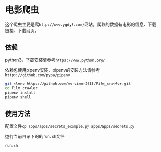 # 电影爬虫

这个爬虫主要是爬`http://www.ygdy8.com/`网站，爬取的数据有电影的信息、下载链接、下载网页。

## 依赖

python3，下载安装请参考`https://www.python.org/`

依赖包使用pipenv安装，pipenv的安装方法请参考`https://github.com/pypa/pipenv`

```bash
git clone https://github.com/mortimer2015/Film_crawler.git
cd Film_crawler
pipenv install
pipenv shell
```

## 使用方法

配置文件`cp apps/apps/secrets_example.py apps/apps/secrets.py`


运行当前目录下的的`run.sh`文件

```bash
run.sh
```
